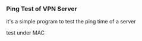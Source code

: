 ### Ping Test of VPN Server

it's a simple program to test the ping time of a server

test under MAC
